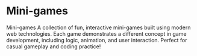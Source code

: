 # Mini-games
Mini-games A collection of fun, interactive mini-games built using modern web technologies. Each game demonstrates a different concept in game development, including logic, animation, and user interaction. Perfect for casual gameplay and coding practice!
